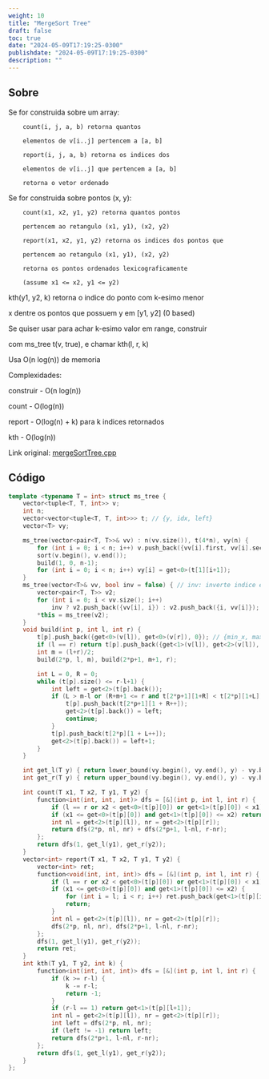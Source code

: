 ```yaml
---
weight: 10
title: "MergeSort Tree"
draft: false
toc: true
date: "2024-05-09T17:19:25-0300"
publishdate: "2024-05-09T17:19:25-0300"
description: ""
---
```


## Sobre
 Se for construida sobre um array:

		count(i, j, a, b) retorna quantos

		elementos de v[i..j] pertencem a [a, b]

		report(i, j, a, b) retorna os indices dos

		elementos de v[i..j] que pertencem a [a, b]

		retorna o vetor ordenado

 Se for construida sobre pontos (x, y):

		count(x1, x2, y1, y2) retorna quantos pontos

		pertencem ao retangulo (x1, y1), (x2, y2)

		report(x1, x2, y1, y2) retorna os indices dos pontos que

		pertencem ao retangulo (x1, y1), (x2, y2)

		retorna os pontos ordenados lexicograficamente

		(assume x1 <= x2, y1 <= y2)



 kth(y1, y2, k) retorna o indice do ponto com k-esimo menor

 x dentre os pontos que possuem y em [y1, y2] (0 based)

 Se quiser usar para achar k-esimo valor em range, construir

 com ms_tree t(v, true), e chamar kth(l, r, k)



 Usa O(n log(n)) de memoria



 Complexidades:

 construir - O(n log(n))

 count - O(log(n))

 report - O(log(n) + k) para k indices retornados

 kth - O(log(n))



Link original: [mergeSortTree.cpp](https://github.com/brunomaletta/Biblioteca/tree/master/Codigo/Estruturas/mergeSortTree.cpp)

## Código
```cpp
template <typename T = int> struct ms_tree {
	vector<tuple<T, T, int>> v;
	int n;
	vector<vector<tuple<T, T, int>>> t; // {y, idx, left}
	vector<T> vy;

	ms_tree(vector<pair<T, T>>& vv) : n(vv.size()), t(4*n), vy(n) {
		for (int i = 0; i < n; i++) v.push_back({vv[i].first, vv[i].second, i});
		sort(v.begin(), v.end());
		build(1, 0, n-1);
		for (int i = 0; i < n; i++) vy[i] = get<0>(t[1][i+1]);
	}
	ms_tree(vector<T>& vv, bool inv = false) { // inv: inverte indice e valor
		vector<pair<T, T>> v2;
		for (int i = 0; i < vv.size(); i++)
			inv ? v2.push_back({vv[i], i}) : v2.push_back({i, vv[i]});
		*this = ms_tree(v2);
	}
	void build(int p, int l, int r) {
		t[p].push_back({get<0>(v[l]), get<0>(v[r]), 0}); // {min_x, max_x, 0}
		if (l == r) return t[p].push_back({get<1>(v[l]), get<2>(v[l]), 0});
		int m = (l+r)/2;
		build(2*p, l, m), build(2*p+1, m+1, r);

		int L = 0, R = 0;
		while (t[p].size() <= r-l+1) {
			int left = get<2>(t[p].back());
			if (L > m-l or (R+m+1 <= r and t[2*p+1][1+R] < t[2*p][1+L])) {
				t[p].push_back(t[2*p+1][1 + R++]);
				get<2>(t[p].back()) = left;
				continue;
			}
			t[p].push_back(t[2*p][1 + L++]);
			get<2>(t[p].back()) = left+1;
		}
	}

	int get_l(T y) { return lower_bound(vy.begin(), vy.end(), y) - vy.begin(); }
	int get_r(T y) { return upper_bound(vy.begin(), vy.end(), y) - vy.begin(); }

	int count(T x1, T x2, T y1, T y2) {
		function<int(int, int, int)> dfs = [&](int p, int l, int r) {
			if (l == r or x2 < get<0>(t[p][0]) or get<1>(t[p][0]) < x1) return 0;
			if (x1 <= get<0>(t[p][0]) and get<1>(t[p][0]) <= x2) return r-l;
			int nl = get<2>(t[p][l]), nr = get<2>(t[p][r]);
			return dfs(2*p, nl, nr) + dfs(2*p+1, l-nl, r-nr);
		};
		return dfs(1, get_l(y1), get_r(y2));
	}
	vector<int> report(T x1, T x2, T y1, T y2) {
		vector<int> ret;
		function<void(int, int, int)> dfs = [&](int p, int l, int r) {
			if (l == r or x2 < get<0>(t[p][0]) or get<1>(t[p][0]) < x1) return;
			if (x1 <= get<0>(t[p][0]) and get<1>(t[p][0]) <= x2) {
				for (int i = l; i < r; i++) ret.push_back(get<1>(t[p][i+1]));
				return;
			}
			int nl = get<2>(t[p][l]), nr = get<2>(t[p][r]);
			dfs(2*p, nl, nr), dfs(2*p+1, l-nl, r-nr);
		};
		dfs(1, get_l(y1), get_r(y2));
		return ret;
	}
	int kth(T y1, T y2, int k) {
		function<int(int, int, int)> dfs = [&](int p, int l, int r) {
			if (k >= r-l) {
				k -= r-l;
				return -1;
			}
			if (r-l == 1) return get<1>(t[p][l+1]);
			int nl = get<2>(t[p][l]), nr = get<2>(t[p][r]);
			int left = dfs(2*p, nl, nr);
			if (left != -1) return left;
			return dfs(2*p+1, l-nl, r-nr);
		};
		return dfs(1, get_l(y1), get_r(y2));
	}
};
```
